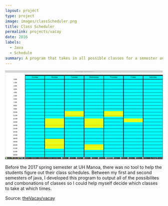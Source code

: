 ```yaml
---
layout: project
type: project
image: images/classScheduler.png
title: Class Scheduler
permalink: projects/vacay
date: 2016
labels:
  - Java
  - Schedule
summary: A program that takes in all possible classes for a semester and returns all possible combinations for those classes in a weekly schedule for that semseter.
---
```


<img class="ui medium right floated rounded image" src="../images/classSchedulerlong.png">

Before the 2017 spring semester at UH Manoa, there was no tool to help the students figure out their class schedules. Between my first and second semesters of java, I developed this program to output all of the possibilites and combonations of classes so I could help myself decide which classes to take at which times.
 
Source: <a href="https://github.com/theVacay/vacay"><i class="large github icon"></i>theVacay/vacay</a>
